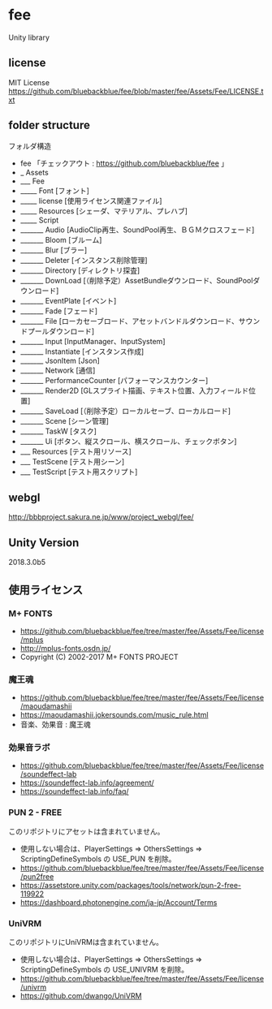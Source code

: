 # fee
Unity library

## license
MIT License
https://github.com/bluebackblue/fee/blob/master/fee/Assets/Fee/LICENSE.txt

## folder structure
フォルダ構造
* fee 「チェックアウト : https://github.com/bluebackblue/fee 」
* _ Assets
* ___ Fee
* _____ Font [フォント]
* _____ license [使用ライセンス関連ファイル]
* _____ Resources [シェーダ、マテリアル、プレハブ]
* _____ Script
* _______ Audio [AudioClip再生、SoundPool再生、ＢＧＭクロスフェード]
* _______ Bloom [ブルーム]
* _______ Blur [ブラー]
* _______ Deleter [インスタンス削除管理]
* _______ Directory [ディレクトリ探査]
* _______ DownLoad [（削除予定）AssetBundleダウンロード、SoundPoolダウンロード]
* _______ EventPlate [イベント]
* _______ Fade [フェード]
* _______ File [ローカセーブロード、アセットバンドルダウンロード、サウンドプールダウンロード]
* _______ Input [InputManager、InputSystem]
* _______ Instantiate [インスタンス作成]
* _______ JsonItem [Json]
* _______ Network [通信]
* _______ PerformanceCounter [パフォーマンスカウンター]
* _______ Render2D [GLスプライト描画、テキスト位置、入力フィールド位置]
* _______ SaveLoad [（削除予定）ローカルセーブ、ローカルロード]
* _______ Scene [シーン管理]
* _______ TaskW [タスク]
* _______ Ui [ボタン、縦スクロール、横スクロール、チェックボタン]
* ___ Resources [テスト用リソース]
* ___ TestScene [テスト用シーン]
* ___ TestScript [テスト用スクリプト]

## webgl
http://bbbproject.sakura.ne.jp/www/project_webgl/fee/

## Unity Version
2018.3.0b5

## 使用ライセンス

### M+ FONTS
* https://github.com/bluebackblue/fee/tree/master/fee/Assets/Fee/license/mplus
* http://mplus-fonts.osdn.jp/
* Copyright (C) 2002-2017 M+ FONTS PROJECT

### 魔王魂
* https://github.com/bluebackblue/fee/tree/master/fee/Assets/Fee/license/maoudamashii
* https://maoudamashii.jokersounds.com/music_rule.html
* 音楽、効果音 : 魔王魂

### 効果音ラボ
* https://github.com/bluebackblue/fee/tree/master/fee/Assets/Fee/license/soundeffect-lab
* https://soundeffect-lab.info/agreement/
* https://soundeffect-lab.info/faq/

### PUN 2 - FREE
このリポジトリにアセットは含まれていません。
* 使用しない場合は、PlayerSettings => OthersSettings => ScriptingDefineSymbols の USE_PUN を削除。
* https://github.com/bluebackblue/fee/tree/master/fee/Assets/Fee/license/pun2free
* https://assetstore.unity.com/packages/tools/network/pun-2-free-119922
* https://dashboard.photonengine.com/ja-jp/Account/Terms

### UniVRM
このリポジトリにUniVRMは含まれていません。
* 使用しない場合は、PlayerSettings => OthersSettings => ScriptingDefineSymbols の USE_UNIVRM を削除。
* https://github.com/bluebackblue/fee/tree/master/fee/Assets/Fee/license/univrm
* https://github.com/dwango/UniVRM



